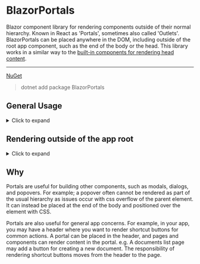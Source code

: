 # BlazorPortals

Blazor component library for rendering components outside of their normal hierarchy. Known in React as 'Portals', sometimes also called 'Outlets'.
BlazorPortals can be placed anywhere in the DOM, including outside of the root app component, such as the end of the body or the head. This library works in a similar way to the [built-in components for rendering head content](https://learn.microsoft.com/en-us/aspnet/core/blazor/components/control-head-content?view=aspnetcore-7.0).

______

[NuGet](https://www.nuget.org/packages/BlazorPortals/)
> dotnet add package BlazorPortals

## General Usage
<details>
  <summary>Click to expand</summary>

Register the services using the extension:
```csharp
builder.Services.AddPortals();
```
Place a `PortalOutlet` wherever you want to be able to render components, for example in the page header:

```razor
@* MainLayout.razor *@
@inherits LayoutComponentBase

<div class="page">
    <div class="sidebar">
        <NavMenu />
    </div>

    <main>
        <div class="top-row px-4">
            <PortalOutlet Name="header"/>
        </div>

        <article class="content px-4">
            @Body
        </article>
    </main>
</div>
```

Use a `Portal` component to render into the `PortalOutlet`:

```razor
@* Index.razor *@
@page "/"

<PageTitle>Index</PageTitle>

<Portal Name="header">
    <div>This will be in the header</div>
</Portal>

<h1>Hello, world!</h1>

Welcome to your new app.
```
</details>
    
## Rendering outside of the app root
<details>
  <summary>Click to expand</summary>

Portals can be used to render components outside of the root app component hierarchy, such as the end of the body. [This is done in the same way as registering a `HeadOutlet`.](https://learn.microsoft.com/en-us/aspnet/core/blazor/components/control-head-content?view=aspnetcore-7.0#headoutlet-component)

In order to render outside of the root app component, you need a parameterless component.
The project contains a `BodyPortal` component, which is simply the following:
```razor
<PortalOutlet Name="body" />
```

### Blazor WASM
Add your portal component to the RootComponents collection of the WebAssemblyHostBuilder in Program.cs, specifying a selector for its location in the DOM.
```csharp
builder.RootComponents.Add<BodyOutlet>("body::after");
```
From the headoutlet documentation:
> When the ::after pseudo-selector is specified, the contents of the root component are appended to the existing head contents instead of replacing the content. This allows the app to retain static head content in wwwroot/index.html without having to repeat the content in the app's Razor components.

### Blazor Server
Add your portal component to the \_Host.cshtml
```razor
...
<component type="typeof(BodyOutlet)" render-mode="ServerPrerendered" />
</body>
</html>
```
</details>

## Why
Portals are useful for building other components, such as modals, dialogs, and popovers. 
For example; a popover often cannot be rendered as part of the usual hierarchy as issues occur with css overflow of the parent element. 
It can instead be placed at the end of the body and positioned over the element with CSS.

Portals are also useful for general app concerns.
For example, in your app, you may have a header where you want to render shortcut buttons for common actions.
A portal can be placed in the header, and pages and components can render content in the portal. e.g. A documents list page may add a button for creating a new document. 
The responsibility of rendering shortcut buttons moves from the header to the page.



